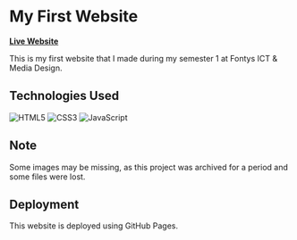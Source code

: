 # My First Website

[**Live Website**](https://krasnomakov.github.io/my_first_website/templates/index.html)

This is my first website that I made during my semester 1 at Fontys ICT & Media Design.

## Technologies Used
![HTML5](https://img.shields.io/badge/html5-%23E34F26.svg?style=for-the-badge&logo=html5&logoColor=white)
![CSS3](https://img.shields.io/badge/css3-%231572B6.svg?style=for-the-badge&logo=css3&logoColor=white)
![JavaScript](https://img.shields.io/badge/javascript-%23323330.svg?style=for-the-badge&logo=javascript&logoColor=%23F7DF1E)

## Note
Some images may be missing, as this project was archived for a period and some files were lost.

## Deployment
This website is deployed using GitHub Pages. 